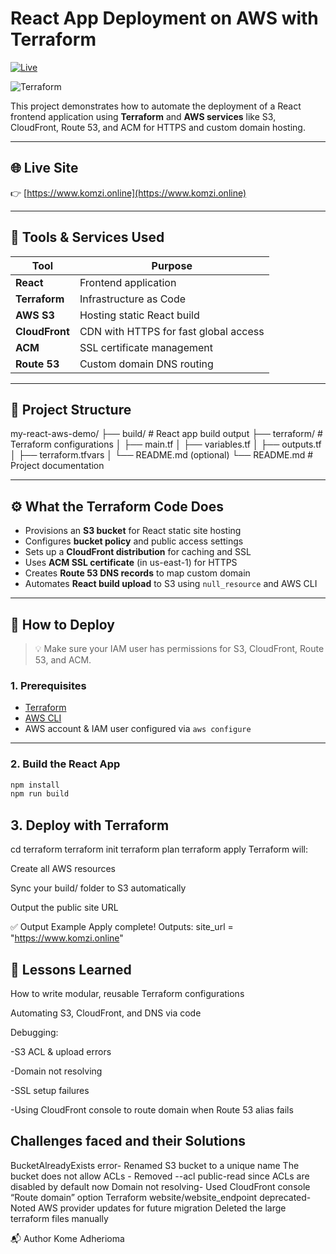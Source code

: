 # React App Deployment on AWS with Terraform
[![Live](https://img.shields.io/badge/live-site-green?style=for-the-badge&logo=amazonaws)](https://www.komzi.online)

![Terraform](https://img.shields.io/badge/Terraform-AWS-blueviolet?style=for-the-badge&logo=terraform)

This project demonstrates how to automate the deployment of a React frontend application using **Terraform** and **AWS services** like S3, CloudFront, Route 53, and ACM for HTTPS and custom domain hosting.

---

## 🌐 Live Site

👉 [https://www.komzi.online](https://www.komzi.online)

---

## 🧰 Tools & Services Used

| Tool         | Purpose                                     |
|--------------|---------------------------------------------|
| **React**    | Frontend application                        |
| **Terraform**| Infrastructure as Code                      |
| **AWS S3**   | Hosting static React build                  |
| **CloudFront** | CDN with HTTPS for fast global access     |
| **ACM**      | SSL certificate management                  |
| **Route 53** | Custom domain DNS routing                   |

---

## 📁 Project Structure

my-react-aws-demo/
├── build/ # React app build output
├── terraform/ # Terraform configurations
│ ├── main.tf
│ ├── variables.tf
│ ├── outputs.tf
│ ├── terraform.tfvars
│ └── README.md (optional)
└── README.md # Project documentation


---

## ⚙️ What the Terraform Code Does

- Provisions an **S3 bucket** for React static site hosting
- Configures **bucket policy** and public access settings
- Sets up a **CloudFront distribution** for caching and SSL
- Uses **ACM SSL certificate** (in us-east-1) for HTTPS
- Creates **Route 53 DNS records** to map custom domain
- Automates **React build upload** to S3 using `null_resource` and AWS CLI

---

## 🚀 How to Deploy

> 💡 Make sure your IAM user has permissions for S3, CloudFront, Route 53, and ACM.

### 1. Prerequisites

- [Terraform](https://developer.hashicorp.com/terraform/downloads)
- [AWS CLI](https://docs.aws.amazon.com/cli/latest/userguide/install-cliv2.html)
- AWS account & IAM user configured via `aws configure`

---

### 2. Build the React App

```bash
npm install
npm run build
```
## 3. Deploy with Terraform

cd terraform
terraform init
terraform plan
terraform apply
Terraform will:

Create all AWS resources

Sync your build/ folder to S3 automatically

Output the public site URL

✅ Output Example
Apply complete!
Outputs:
site_url = "https://www.komzi.online"

## 🧠 Lessons Learned
How to write modular, reusable Terraform configurations

Automating S3, CloudFront, and DNS via code

Debugging:

-S3 ACL & upload errors

-Domain not resolving

-SSL setup failures

-Using CloudFront console to route domain when Route 53 alias fails


## Challenges faced and their	Solutions
BucketAlreadyExists error-	Renamed S3 bucket to a unique name
The bucket does not allow ACLs -	Removed --acl public-read since ACLs are disabled by default now
Domain not resolving- Used CloudFront console “Route domain” option
Terraform website/website_endpoint deprecated- 	Noted AWS provider updates for future migration
Deleted the large terraform files manually

📬 Author
Kome Adherioma

